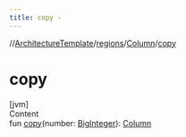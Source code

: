 ```yaml
---
title: copy -
---
```

//[ArchitectureTemplate](../../index.md)/[regions](../index.md)/[Column](index.md)/[copy](copy.md)



# copy  
[jvm]  
Content  
fun [copy](copy.md)(number: [BigInteger](https://docs.oracle.com/javase/8/docs/api/java/math/BigInteger.html)): [Column](index.md)  



